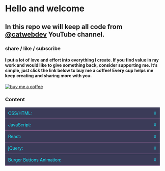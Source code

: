 # Hello and welcome

## In this repo we will keep all code from [@catwebdev](https://www.youtube.com/channel/UC2pGphugSZ0Qp2zuXSOPx0g) YouTube channel.

### share / like / subscribe

#### I put a lot of love and effort into everything I create. If you find value in my work and would like to give something back, consider supporting me. It’s simple, just click the link below to buy me a coffee! Every cup helps me keep creating and sharing more with you.

<a href="https://www.buymeacoffee.com/catwebdev">
<img src="https://img.buymeacoffee.com/button-api/?text=Buy me a coffee&emoji=☕&slug=catwebdev&button_colour=16eefe&font_colour=000000&font_family=Cookie&outline_colour=000000&coffee_colour=FFDD00" alt="buy me a coffee"/>
</a>

### Content

<details>
  <summary>CSS/HTML:</summary>

* [Flip card css](https://www.youtube.com/watch?v=81UNCWlS3pM)
* [Hover effect before /after vs box-shadow hover effect](https://youtu.be/038-IdftkOc)
* [Interactive icons on hover](https://youtu.be/KKhMwa8IdkU)
* [Interactive icons on hover](https://youtu.be/xgJSBSg-L9M)

</details>

<details>
  <summary>JavaScript:</summary>

* [Navigation bar with JavaScript](https://youtu.be/Iq77aQyx6cE)
* [Characters limit count with JavaScript](https://youtu.be/hEbBexkCqDg)
* [Progress bar JavaScript](https://www.youtube.com/watch?v=M6htw19gHJ0)
* [Scroll to top button with JavaScript](https://www.youtube.com/watch?v=q5OrVe0zBf8)
* [Multiple modal windows with JavaScript](https://www.youtube.com/watch?v=-AU_Y-73fyI)
* [Live Search on the fly with JavaScript](https://www.youtube.com/watch?v=-oS85d51Zy4)
* [Accordion with JavaScript](https://youtu.be/OGAQ2w3Ko34)
* [Weather Ticker with JavaScript](https://youtu.be/GdLRPmHLDFQ)
* [Random Color Generator](https://youtu.be/XAznr5Zp8Ko)
* [BMI Calculator with JavaScript](https://youtu.be/IFcI8PaWBH4)
* [Hamburger Menu Smooth Transition with JavaScript](https://youtu.be/iIadUGpuLDA)
* [Fixed Header on Scroll with Dynamic Background](https://youtu.be/OIyY1yHyyQ8)
* [CSS scroll animation vs scroll animation JavaScript](https://youtu.be/Fea300SL3zI)
* [Text Shadow on Mouse Event JavaScript/HTML/CSS](https://youtu.be/5dvLoLDBkVw)
* [Neumorphism Hover Effects | HTML, CSS, JavaScript](https://youtu.be/TiSlP6yeYQI)

</details>

<details>
  <summary>React:</summary>

* [Text analysis tool with React](https://youtu.be/oZTbl5b50H0)
* [Sticky Header in Table React](https://www.youtube.com/watch?v=kzMBEYAvoCc)
* [Modal window with React](https://www.youtube.com/watch?v=wXGjkH2OL8g)
* [Count Up React](https://www.youtube.com/watch?v=tFDq4wkgrHs)
* [Accordion React TypeScript](https://youtu.be/XQe_CNGqLgs)
* [Image slider with React/TypeScript](https://youtu.be/gZ-NPMupR0U)
* [Circular progress bar](https://youtu.be/k6Pq1CChokU)
* [Section switcher with React](https://www.youtube.com/watch?v=fnVBakt8Myo)
* [Multiple modals windows with React/TypeScript](https://youtu.be/_WEsT2rmZq4)
* [Words per minute calculator with React/TypeScript](https://youtu.be/4deg5FEir8U)
* [Copy to clipboard React TypeScript](https://youtu.be/LWz88eCLn1k)

</details>

<details>
  <summary>jQuery:</summary>

* [Accordion with jQuery](https://youtu.be/dyBv4HDrMxI)
* [Hover Magic: Dynamic User Profile Cards with jQuery](https://youtu.be/FT3fvIwRPp4)

</details>

<details>
  <summary>Burger Buttons Animation:</summary>

* [Hamburger button fall effect with CSS/JavaScript](https://youtu.be/yGDPMNmC-ec)
* [Hamburger button goes away to the left](https://youtu.be/DQGQr6FLx2w)
* [Hamburger button two short lines](https://youtu.be/efcrATNhVpE)
* [Hamburger button, arrow left or right](https://youtu.be/7GejjruFpck)
* [Hamburger button, hide middle line](https://youtu.be/vvIYloY_DB8)
* [Hamburger button transforms into an exclamation mark](https://youtu.be/dSm-hSJbFGg)

</details>

<style>
summary {
	display: flex;
	justify-content: space-between;
	align-items: center;
	padding: 10px;
	background-color: #3B3B58;
	cursor: pointer;
    color: #16eefe;
	border-bottom: 1px solid #A96DA3;
}

details[open] {
	display: block;
}

summary::after {
	display: inline-block;
	content: '\21E9';
    color: #16eefe;
	transition: transform 0.3s;
}

details[open] > summary::after {
	transform: rotate(180deg);
}
</style>

